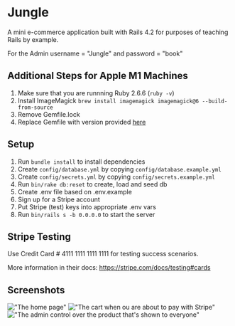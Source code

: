 # Jungle

A mini e-commerce application built with Rails 4.2 for purposes of teaching Rails by example.

For the Admin username = "Jungle" and password = "book"

## Additional Steps for Apple M1 Machines

1. Make sure that you are runnning Ruby 2.6.6 (`ruby -v`)
1. Install ImageMagick `brew install imagemagick imagemagick@6 --build-from-source`
2. Remove Gemfile.lock
3. Replace Gemfile with version provided [here](https://gist.githubusercontent.com/FrancisBourgouin/831795ae12c4704687a0c2496d91a727/raw/ce8e2104f725f43e56650d404169c7b11c33a5c5/Gemfile)

## Setup

1. Run `bundle install` to install dependencies
2. Create `config/database.yml` by copying `config/database.example.yml`
3. Create `config/secrets.yml` by copying `config/secrets.example.yml`
4. Run `bin/rake db:reset` to create, load and seed db
5. Create .env file based on .env.example
6. Sign up for a Stripe account
7. Put Stripe (test) keys into appropriate .env vars
8. Run `bin/rails s -b 0.0.0.0` to start the server

## Stripe Testing

Use Credit Card # 4111 1111 1111 1111 for testing success scenarios.

More information in their docs: <https://stripe.com/docs/testing#cards>


## Screenshots

!["The home page"]("https://github.com/franccy29/jungle-rails/blob/master/docs/home_page.png")
!["The cart when ou are about to pay with Stripe"]("https://github.com/franccy29/jungle-rails/blob/master/docs/cart.png")
!["The admin control over the product that's shown to everyone"]("https://github.com/franccy29/jungle-rails/blob/master/docs/admin_product.png")